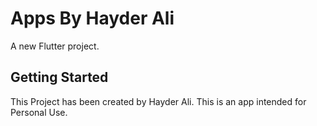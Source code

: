 # Apps By Hayder Ali

A new Flutter project.

## Getting Started

This Project has been created by Hayder Ali. This is an app intended for Personal Use.
